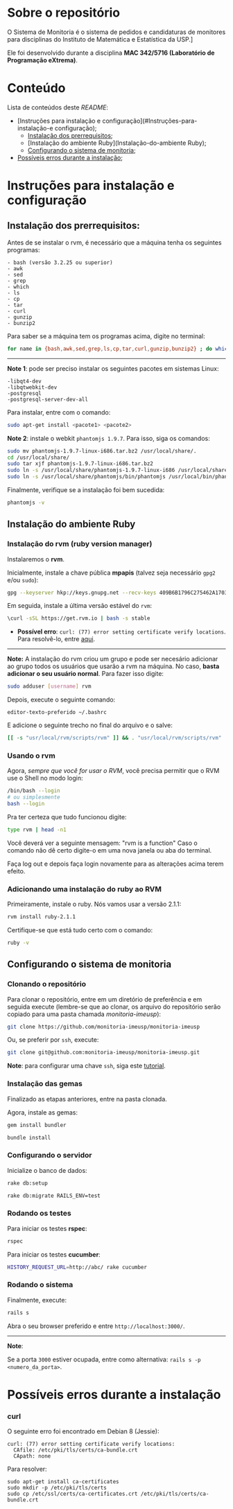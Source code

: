 # Sobre o repositório

O Sistema de Monitoria é o sistema de pedidos e candidaturas de monitores para disciplinas do Instituto de Matemática e Estatística da USP.]

Ele foi desenvolvido durante a disciplina **MAC 342/5716 (Laboratório de Programação eXtrema)**.

# Conteúdo

Lista de conteúdos deste *README*:

* [Instruções para instalação e configuração](#Instruções-para-instalação-e configuração);
    * [Instalação dos prerrequisitos](Instalação-dos-prerrequisitos);
    * [Instalação do ambiente Ruby](Instalação-do-ambiente Ruby);
    * [Configurando o sistema de monitoria](Configurando-o-sistema-de-monitoria);
* [Possíveis erros durante a instalação](#Possíveis-erros-durante-a-instalação);

# Instruções para instalação e configuração

## Instalação dos prerrequisitos:

Antes de se instalar o rvm, é necessário que a máquina tenha os seguintes programas:

    - bash (versão 3.2.25 ou superior)
    - awk
    - sed
    - grep
    - which
    - ls
    - cp
    - tar
    - curl
    - gunzip
    - bunzip2

Para saber se a máquina tem os programas acima, digite no terminal:

```bash
for name in {bash,awk,sed,grep,ls,cp,tar,curl,gunzip,bunzip2} ; do which $name ;  done
```

----

**Note 1**: pode ser preciso instalar os seguintes pacotes em sistemas Linux:

    -libqt4-dev
    -libqtwebkit-dev
    -postgresql
    -postgresql-server-dev-all

Para instalar, entre com o comando:

```bash
sudo apt-get install <pacote1> <pacote2>
```

**Note 2**: instale o webkit `phantomjs 1.9.7`. Para isso, siga os comandos:

```bash
sudo mv phantomjs-1.9.7-linux-i686.tar.bz2 /usr/local/share/.
cd /usr/local/share/
sudo tar xjf phantomjs-1.9.7-linux-i686.tar.bz2
sudo ln -s /usr/local/share/phantomjs-1.9.7-linux-i686 /usr/local/share/phantomjs
sudo ln -s /usr/local/share/phantomjs/bin/phantomjs /usr/local/bin/phantomjs
```

Finalmente, verifique se a instalação foi bem sucedida:

```bash
phantomjs -v
```

## Instalação do ambiente Ruby

### Instalação do rvm (ruby version manager)

Instalaremos o **rvm**.

Inicialmente, instale a chave pública **mpapis** (talvez seja necessário `gpg2` e/ou `sudo`):

```bash
gpg --keyserver hkp://keys.gnupg.net --recv-keys 409B6B1796C275462A1703113804BB82D39DC0E3
```

Em seguida, instale a última versão estável do `rvm`:

```bash
\curl -sSL https://get.rvm.io | bash -s stable
```

* **Possível erro**: `curl: (77) error setting certificate verify locations`. Para resolvê-lo, entre [aqui](#curl).


----

**Note:** A instalação do rvm criou um grupo e pode ser necesário adicionar ao grupo todos os usuários que usarão a rvm na máquina. No caso, **basta adicionar o seu usuário normal**. Para fazer isso digite:

```bash
sudo adduser [username] rvm
```

Depois, execute o seguinte comando:

    editor-texto-preferido ~/.bashrc

E adicione o seguinte trecho no final do arquivo e o salve:

```bash
[[ -s "usr/local/rvm/scripts/rvm" ]] && . "usr/local/rvm/scripts/rvm"
```

### Usando o rvm

Agora, *sempre que você for usar o RVM*, você precisa permitir que o RVM use o Shell no modo login:

```bash
/bin/bash --login
# ou simplesmente
bash --login
```

Pra ter certeza que tudo funcionou digite:

```bash
type rvm | head -n1
```

Você deverá ver a seguinte mensagem: "rvm is a function"
Caso o comando não dê certo digite-o em uma nova janela ou aba do terminal.

Faça log out e depois faça login novamente para as alterações acima terem efeito.

### Adicionando uma instalação do ruby ao RVM

Primeiramente, instale o ruby. Nós vamos usar a versão 2.1.1:

```bash
rvm install ruby-2.1.1
```

Certifique-se que está tudo certo com o comando:

```bash
ruby -v
```

## Configurando o sistema de monitoria

### Clonando o repositório

Para clonar o repositório, entre em um diretório de preferência e em seguida execute (lembre-se que ao clonar, os arquivo do repositório serão copiado para uma pasta chamada *monitoria-imeusp*):

```bash
git clone https://github.com/monitoria-imeusp/monitoria-imeusp
```

Ou, se preferir por `ssh`, execute:

```bash
git clone git@github.com:monitoria-imeusp/monitoria-imeusp.git
```

**Note**: para configurar uma chave `ssh`, siga este [tutorial](https://help.github.com/articles/generating-an-ssh-key/).


### Instalação das gemas

Finalizado as etapas anteriores, entre na pasta clonada.

Agora, instale as gemas:

```bash
gem install bundler

bundle install
```

### Configurando o servidor

Inicialize o banco de dados:

```bash
rake db:setup

rake db:migrate RAILS_ENV=test
```

### Rodando os testes

Para iniciar os testes **rspec**:

```bash
rspec
```

Para iniciar os testes **cucumber**:

```bash
HISTORY_REQUEST_URL=http://abc/ rake cucumber
```

### Rodando o sistema

Finalmente, execute:

```bash
rails s
```

Abra o seu browser preferido e entre `http://localhost:3000/`.

----

**Note**:

Se a porta `3000` estiver ocupada, entre como alternativa: `rails s -p <numero_da_porta>`.


# Possíveis erros durante a instalação

### curl

O seguinte erro foi encontrado em Debian 8 (Jessie):

    curl: (77) error setting certificate verify locations:
      CAfile: /etc/pki/tls/certs/ca-bundle.crt
      CApath: none

Para resolver:

    sudo apt-get install ca-certificates
    sudo mkdir -p /etc/pki/tls/certs
    sudo cp /etc/ssl/certs/ca-certificates.crt /etc/pki/tls/certs/ca-bundle.crt

